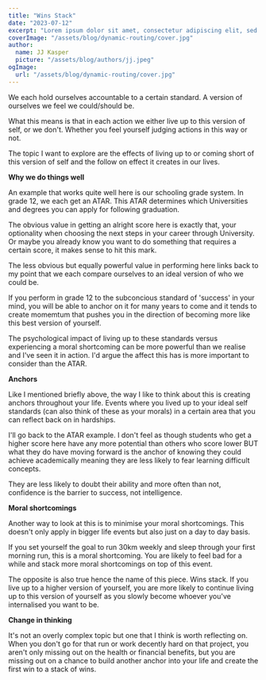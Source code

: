 ```yaml
---
title: "Wins Stack"
date: "2023-07-12"
excerpt: "Lorem ipsum dolor sit amet, consectetur adipiscing elit, sed do eiusmod tempor incididunt ut labore et dolore magna aliqua. Praesent elementum facilisis leo vel fringilla est ullamcorper eget. At imperdiet dui accumsan sit amet nulla facilities morbi tempus."
coverImage: "/assets/blog/dynamic-routing/cover.jpg"
author:
  name: JJ Kasper
  picture: "/assets/blog/authors/jj.jpeg"
ogImage:
  url: "/assets/blog/dynamic-routing/cover.jpg"
---
```


We each hold ourselves accountable to a certain standard. A version of ourselves we feel we could/should be.

What this means is that in each action we either live up to this version of self, or we don't. Whether you feel yourself judging actions in this way or not.

The topic I want to explore are the effects of living up to or coming short of this version of self and the follow on effect it creates in our lives.

**Why we do things well**

An example that works quite well here is our schooling grade system. In grade 12, we each get an ATAR. This ATAR determines which Universities and degrees you can apply for following graduation.

The obvious value in getting an alright score here is exactly that, your optionality when choosing the next steps in your career through University. Or maybe you already know you want to do something that requires a certain score, it makes sense to hit this mark.

The less obvious but equally powerful value in performing here links back to my point that we each compare ourselves to an ideal version of who we could be.

If you perform in grade 12 to the subconcious standard of 'success' in your mind, you will be able to anchor on it for many years to come and it tends to create momemtum that pushes you in the direction of becoming more like this best version of yourself.

The psychological impact of living up to these standards versus experiencing a moral shortcoming can be more powerful than we realise and I've seen it in action. I'd argue the affect this has is more important to consider than the ATAR.

**Anchors**

Like I mentioned briefly above, the way I like to think about this is creating anchors throughout your life. Events where you lived up to your ideal self standards (can also think of these as your morals) in a certain area that you can reflect back on in hardships.

I'll go back to the ATAR example. I don't feel as though students who get a higher score here have any more potential than others who score lower BUT what they do have moving forward is the anchor of knowing they could achieve academically meaning they are less likely to fear learning difficult concepts.

They are less likely to doubt their ability and more often than not, confidence is the barrier to success, not intelligence.

**Moral shortcomings**

Another way to look at this is to minimise your moral shortcomings. This doesn't only apply in bigger life events but also just on a day to day basis.

If you set yourself the goal to run 30km weekly and sleep through your first morning run, this is a moral shortcoming. You are likely to feel bad for a while and stack more moral shortcomings on top of this event.

The opposite is also true hence the name of this piece. Wins stack. If you live up to a higher version of yourself, you are more likely to continue living up to this version of yourself as you slowly become whoever you've internalised you want to be.

**Change in thinking**

It's not an overly complex topic but one that I think is worth reflecting on. When you don't go for that run or work decently hard on that project, you aren't only missing out on the health or financial benefits, but you are missing out on a chance to build another anchor into your life and create the first win to a stack of wins.
